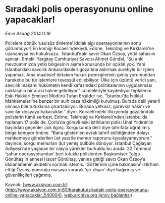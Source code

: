 # Sıradaki polis operasyonunu online yapacaklar!

*Emin Akdağ 2014.11.18*

<div class="pNewsDetailMainContent" itemprop="articleBody">
 <p>
  Polislere dönük ‘usulsüz dinleme’ iddialı algı operasyonlarının sonu görünmüyor! En komiği Kocaeli’ndekiydi. Edirne, Tekirdağ ve Kırklareli’ne uzananıysa en hukuksuzu.  İstanbul’daki savcı Okan Özsoy, yetki sahasını aşmıştı. Emekli Yargıtay Cumhuriyet Savcısı Ahmet Gündel, “Şu anki mevzuatımızda yetki bölgesinin aşımı konusunda bir açıklık yok. Yani İstanbul’daki savcılık Ankara’dakileri gözaltına aldırmak suretiyle bir işlem yapamaz. Ama maalesef birtakım hukuk prensiplerinin geniş yorumundan hareketle bu tür işlemlere tevessül edilebiliyor. Ülke için üzüntü verici yanı, savcılık makamı hükümetin kendi kafasındaki politikalarının uygulanması noktasının bir aracı haline getiriliyor.” cümleleriyle kaydediyor tepkilerini. Eski Hakkâri Emniyet Müdürü Tufan Ergüder ise, “İstanbul’da İstiklal Mahkemeleri’ne benzer bir sulh ceza hâkimliği kurulmuş. Burada delil yeterli olmasa bile tutuklama çıkartabiliyor. Burada yetkisiz, görevsiz hâkim ve savcılar dosyaya bakacaklar.” diyor. Kocaeli’ndeki illüzyonda gözaltındaki polislerin tümü serbest. Edirne, Tekirdağ ve Kırklareli’nden İstanbul’da toplanan 17 polis de. Çorlu’da görevli eski istihbarat polisi Ünal Yıldırım’ın başından geçenler çok ilginç. Sorgusunda delil diye tahrifata uğratılmış belge konuyor önüne. “Bana gösterilen evrak tahrif edildiğinden dolayı mahkemeye gönderilen üst yazı ile memur raporunu kıyaslayamıyorum.” deyince, sorgu memurları dut yemiş bülbüle dönüyor. İstanbul Çağlayan Adliyesi’nde yaşanan bir olayla yürekler burkuldu bu arada. 22 Temmuz ‘sahur operasyonundan’ beri tutuklu polislerden Başkomiser Tolga Gönültaş’ın annesi Hacer Gönültaş, yanına gittiği savcı Okan Özsoy’a iddianamenin akıbetini sormak istemiş. ‘Gözlerinin içine bakmasını’ istirham ettiği Özsoy, yumruğu masaya vurarak ‘çık dışarı’ diye bağırmış ve güvenlikçileri çağırmış.
 </p>
</div>


Kaynak: [www.aksiyon.com.tr](http://www.aksiyon.com.tr:80/karakutu/siradaki-polis-operasyonunu-online-yapacaklar_540004), [web.archive.org (arşiv bağlantısı)](http://web.archive.org/web/20141204183019/http://www.aksiyon.com.tr:80/karakutu/siradaki-polis-operasyonunu-online-yapacaklar_540004)
